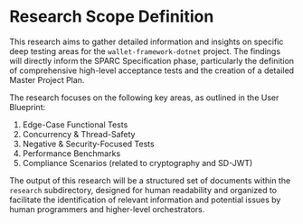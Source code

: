# Research Scope Definition

This research aims to gather detailed information and insights on specific deep testing areas for the `wallet-framework-dotnet` project. The findings will directly inform the SPARC Specification phase, particularly the definition of comprehensive high-level acceptance tests and the creation of a detailed Master Project Plan.

The research focuses on the following key areas, as outlined in the User Blueprint:

1.  Edge-Case Functional Tests
2.  Concurrency & Thread-Safety
3.  Negative & Security-Focused Tests
4.  Performance Benchmarks
5.  Compliance Scenarios (related to cryptography and SD-JWT)

The output of this research will be a structured set of documents within the `research` subdirectory, designed for human readability and organized to facilitate the identification of relevant information and potential issues by human programmers and higher-level orchestrators.
